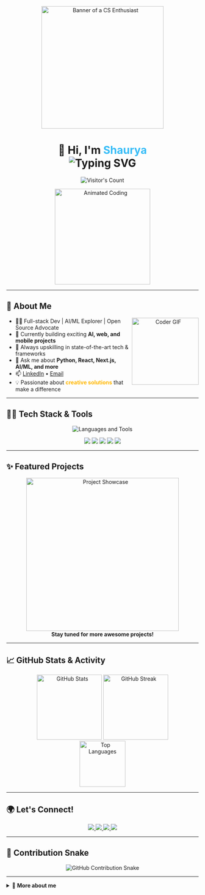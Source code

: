 <!-- Profile README for shaurya1606 -->

<p align="center">
  <img src="https://github.com/shauryasrivastava-1612/shauryasrivastava-1612/blob/main/cartoon-man-wearing-glasses_23-2151136784.webp" alt="Banner of a CS Enthusiast" width="320"/>
</p>

<h1 align="center">
  👋 Hi, I'm <span style="color:#36BCF7;">Shaurya</span><br/>
  <img src="https://readme-typing-svg.demolab.com?font=Poppins&size=28&pause=1000&color=36BCF7&center=true&vCenter=true&width=500&lines=Welcome+to+my+GitHub+Profile!;Full-stack+Developer;AI+%26+ML+Enthusiast;Open+Source+Contributor" alt="Typing SVG" />
</h1>

<p align="center">
  <img src="https://profile-counter.glitch.me/shauryasrivastava-1612/count.svg" alt="Visitor's Count" />
</p>

<!-- Animated Coding GIF: Replace the link below with your uploaded GIF path -->
<p align="center">
  <img src="https://media.giphy.com/media/qgQUggAC3Pfv687qPC/giphy.gif" alt="Animated Coding" width="250"/>
</p>

---

## 🚀 About Me

<div align="center">
  <img align="right" src="https://media.giphy.com/media/qgQUggAC3Pfv687qPC/giphy.gif" width="175" height="175" alt="Coder GIF" />
</div>

- 🧑‍💻 Full-stack Dev | AI/ML Explorer | Open Source Advocate
- 🔭 Currently building exciting **AI, web, and mobile projects**
- 🌱 Always upskilling in state-of-the-art tech & frameworks
- 💬 Ask me about **Python, React, Next.js, AI/ML, and more**
- 📫 [LinkedIn](https://www.linkedin.com/in/shaurya1606/) • [Email](mailto:shaurya1606@gmail.com)
- 💡 Passionate about <b style="color:#ffb703;">creative solutions</b> that make a difference

---

## 🧑‍💻 Tech Stack & Tools

<p align="center" style="margin-bottom:10px;">
  <img src="https://skillicons.dev/icons?i=python,js,ts,react,nextjs,nodejs,html,css,tailwind,java,git,github,vscode,figma" alt="Languages and Tools" />
</p>

<p align="center">
  <img src="https://img.shields.io/badge/-AI%2FML-7A1FA2?style=for-the-badge&logo=python&logoColor=white"/>
  <img src="https://img.shields.io/badge/-Web%20Apps-61DAFB?style=for-the-badge&logo=react&logoColor=white"/>
  <img src="https://img.shields.io/badge/-Mobile%20Apps-00C7B7?style=for-the-badge&logo=android&logoColor=white"/>
  <img src="https://img.shields.io/badge/-Cloud-4285F4?style=for-the-badge&logo=googlecloud"/>
  <img src="https://img.shields.io/badge/-Open%20Source-24292F?style=for-the-badge&logo=github"/>
</p>

---

## ✨ Featured Projects

<p align="center">
  <!-- You can add your own project GIF here in the assets folder -->
  <img src="https://github.com/shaurya1606/shaurya1606/assets/984049870/project-showcase.gif" alt="Project Showcase" width="400"/>
  <br/>
  <b>Stay tuned for more awesome projects!</b>
</p>

---

## 📈 GitHub Stats & Activity

<div align="center">
  <img src="https://github-readme-stats.vercel.app/api?username=shaurya1606&show_icons=true&theme=radical" alt="GitHub Stats" height="170"/>
  <img src="https://github-readme-streak-stats.herokuapp.com/?user=shaurya1606&theme=radical" alt="GitHub Streak" height="170"/>
  <br/>
  <img src="https://github-readme-stats.vercel.app/api/top-langs/?username=shaurya1606&layout=compact&theme=radical" alt="Top Languages" height="120"/>
</div>

---

## 🌍 Let's Connect!

<p align="center">
  <a href="https://www.linkedin.com/in/shaurya1606/" target="_blank">
    <img src="https://img.shields.io/badge/LinkedIn-blue?style=for-the-badge&logo=linkedin" />
  </a>
  <a href="mailto:shaurya1606@gmail.com" target="_blank">
    <img src="https://img.shields.io/badge/Gmail-red?style=for-the-badge&logo=gmail&logoColor=white" />
  </a>
  <a href="https://twitter.com/shaurya_1606" target="_blank">
    <img src="https://img.shields.io/badge/Twitter-1DA1F2?style=for-the-badge&logo=twitter&logoColor=white" />
  </a>
  <a href="https://shaurya1606.dev" target="_blank">
    <img src="https://img.shields.io/badge/Portfolio-36BCF7?style=for-the-badge&logo=vercel&logoColor=white" />
  </a>
</p>

---

## 🐍 Contribution Snake

<p align="center">
  <!-- Use the raw.githubusercontent.com link for SVG display -->
  <img src="https://raw.githubusercontent.com/shaurya1606/shaurya1606/output/github-contribution-grid-snake.svg" alt="GitHub Contribution Snake" />
</p>

---

<details>
  <summary>📌 <b>More about me</b></summary>
  <ul>
    <li>⚡ <b>Fun Fact:</b> I blend technology and creativity to solve real-world problems!</li>
    <li>🧠 Always up for a challenge and open to collaboration!</li>
    <li>🎨 In my free time, I enjoy digital art, music, and chess.</li>
    <li>🔗 I love connecting with fellow devs and creators—let's build something awesome!</li>
  </ul>
</details>

<!--
✨ Customization ideas:
- Add animated illustrations from LottieFiles (use a GIF fallback if Lottie doesn't render).
- Consider using GitHub Readme Widgets for latest blog posts, quotes, or achievements.
- Add shields for certifications or communities.
-->
